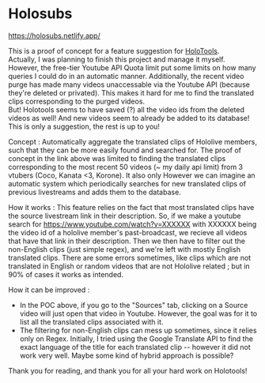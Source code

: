 # Holosubs

https://holosubs.netlify.app/

This is a proof of concept for a feature suggestion for [HoloTools](https://hololive.jetri.co/#/).  
Actually, I was planning to finish this project and manage it myself. However, the free-tier Youtube API Quota limit put some limits on how many queries I could do in an automatic manner. Additionally, the recent video purge has made many videos unaccessable via the Youtube API (because they're deleted or privated). This makes it hard for me to find the translated clips corresponding to the purged videos.  
But! Holotools seems to have saved (?) all the video ids from the deleted videos as well! And new videos seem to already be added to its database!
This is only a suggestion, the rest is up to you!

Concept :
Automatically aggregate the translated clips of Hololive members, such that they can be more easily found and searched for.
The proof of concept in the link above was limited to finding the translated clips corresponding to the most recent 50 videos (~ my daily api limit) from 3 vtubers (Coco, Kanata <3, Korone). It also only 
However we can imagine an automatic system which periodically searches for new translated clips of previous livestreams and adds them to the database.

How it works :
This feature relies on the fact that most translated clips have the source livestream link in their description.
So, if we make a youtube search for https://www.youtube.com/watch?v=XXXXXX with XXXXXX being the video id of a hololive member's past-broadcast, we recieve all videos that have that link in their description.
Then we then have to filter out the non-English clips (just simple regex), and we're left with mostly English translated 
clips. There are some errors sometimes, like clips which are not translated in English or random videos that are not Hololive related ; but in 90% of cases it works as intended.

How it can be improved :
- In the POC above, if you go to the "Sources" tab, clicking on a Source video will just open that video in Youtube. However, the goal was for it to list all the translated clips associated with it.
- The filtering for non-English clips can mess up sometimes, since it relies only on Regex. Initially, I tried using the Google Translate API to find the exact language of the title for each translated clip -- however it did not work very well. Maybe some kind of hybrid approach is possible? 

Thank you for reading, and thank you for all your hard work on Holotools!
